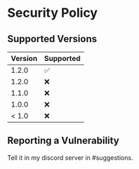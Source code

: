 # Security Policy

## Supported Versions

| Version | Supported          |
| ------- | ------------------ |
| 1.2.0   | :white_check_mark: |
| 1.2.0   | :x:                |
| 1.1.0   | :x:                |
| 1.0.0   | :x:                |
| < 1.0   | :x:                |

## Reporting a Vulnerability

Tell it in my discord server in #suggestions.

